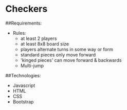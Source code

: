 # Checkers

##Requirements: 

- Rules:
  - at least 2 players
  - at least 8x8 board size
  - players alternate turns in some way or form
  - standard pieces only move forward
  - 'kinged pieces' can move forward & backwards
  - Multi-jump 

##Technologies:

- Javascript
- HTML
- CSS
- Bootstrap

